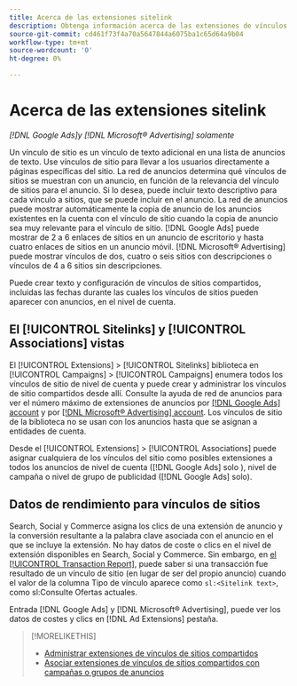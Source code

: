 ```yaml
---
title: Acerca de las extensiones sitelink
description: Obtenga información acerca de las extensiones de vínculos de sitios.
source-git-commit: cd461f73f4a70a5647844a6075ba1c65d64a9b04
workflow-type: tm+mt
source-wordcount: '0'
ht-degree: 0%

---
```


# Acerca de las extensiones sitelink

*[!DNL Google Ads]y [!DNL Microsoft® Advertising] solamente*

Un vínculo de sitio es un vínculo de texto adicional en una lista de anuncios de texto. Use vínculos de sitio para llevar a los usuarios directamente a páginas específicas del sitio. La red de anuncios determina qué vínculos de sitios se muestran con un anuncio, en función de la relevancia del vínculo de sitios para el anuncio. Si lo desea, puede incluir texto descriptivo para cada vínculo a sitios, que se puede incluir en el anuncio. La red de anuncios puede mostrar automáticamente la copia de anuncio de los anuncios existentes en la cuenta con el vínculo de sitio cuando la copia de anuncio sea muy relevante para el vínculo de sitio. [!DNL Google Ads] puede mostrar de 2 a 6 enlaces de sitios en un anuncio de escritorio y hasta cuatro enlaces de sitios en un anuncio móvil. [!DNL Microsoft® Advertising] puede mostrar vínculos de dos, cuatro o seis sitios con descripciones o vínculos de 4 a 6 sitios sin descripciones.

Puede crear texto y configuración de vínculos de sitios compartidos, incluidas las fechas durante las cuales los vínculos de sitios pueden aparecer con anuncios, en el nivel de cuenta.

## El [!UICONTROL Sitelinks] y [!UICONTROL Associations] vistas

El [!UICONTROL Extensions] > [!UICONTROL Sitelinks] biblioteca en [!UICONTROL Campaigns] > [!UICONTROL Campaigns] enumera todos los vínculos de sitio de nivel de cuenta y puede crear y administrar los vínculos de sitio compartidos desde allí. Consulte la ayuda de red de anuncios para ver el número máximo de extensiones de anuncios por [[!DNL Google Ads] account](https://support.google.com/google-ads/answer/6372658) y por [[!DNL Microsoft® Advertising] account](https://help.ads.microsoft.com/#apex/3/en/52001). Los vínculos de sitio de la biblioteca no se usan con los anuncios hasta que se asignan a entidades de cuenta.

Desde el [!UICONTROL Extensions] > [!UICONTROL Associations] puede asignar cualquiera de los vínculos del sitio como posibles extensiones a todos los anuncios de nivel de cuenta ([!DNL Google Ads] solo ), nivel de campaña o nivel de grupo de publicidad ([!DNL Google Ads] solo).

## Datos de rendimiento para vínculos de sitios

Search, Social y Commerce asigna los clics de una extensión de anuncio y la conversión resultante a la palabra clave asociada con el anuncio en el que se incluye la extensión. No hay datos de coste o clics en el nivel de extensión disponibles en Search, Social y Commerce. Sin embargo, en [el [!UICONTROL Transaction Report]](/help/search-social-commerce/reports/management/basic-advanced/transaction-report.md), puede saber si una transacción fue resultado de un vínculo de sitio (en lugar de ser del propio anuncio) cuando el valor de la columna Tipo de vínculo aparece como `sl:<Sitelink text>`, como sl:Consulte Ofertas actuales.

Entrada [!DNL Google Ads] y [!DNL Microsoft® Advertising], puede ver los datos de costes y clics en [!DNL Ad Extensions] pestaña.

>[!MORELIKETHIS]
>
>* [Administrar extensiones de vínculos de sitios compartidos](sitelink-extension-manage.md)
>* [Asociar extensiones de vínculos de sitios compartidos con campañas o grupos de anuncios](sitelink-extension-associate.md)

